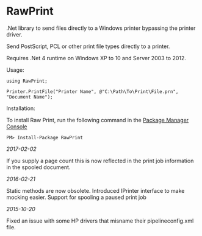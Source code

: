 RawPrint
========

.Net library to send files directly to a Windows printer bypassing the printer driver.

Send PostScript, PCL or other print file types directly to a printer.

Requires .Net 4 runtime on Windows XP to 10 and Server 2003 to 2012.

Usage:

	using RawPrint;
	
	Printer.PrintFile("Printer Name", @"C:\Path\To\Print\File.prn", "Document Name");

Installation:

To install Raw Print, run the following command in the [Package Manager Console](http://docs.nuget.org/docs/start-here/using-the-package-manager-console)

	PM> Install-Package RawPrint

*2017-02-02*

If you supply a page count this is now reflected in the print job information in the spooled document.

*2016-02-21*

Static methods are now obsolete.
Introduced IPrinter interface to make mocking easier.
Support for spooling a paused print job

*2015-10-20*

Fixed an issue with some HP drivers that misname their pipelineconfig.xml file.